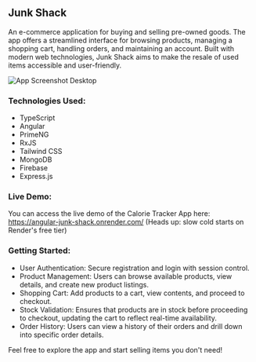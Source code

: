 ## Junk Shack

An e-commerce application for buying and selling pre-owned goods. The app offers a streamlined interface for browsing products, managing a shopping cart, handling orders, and maintaining an account. Built with modern web technologies, Junk Shack aims to make the resale of used items accessible and user-friendly.

<img src="https://raw.githubusercontent.com/hulchenko/angular-junk-shack/refs/heads/master/frontend/src/public/img/screen-desktop.jpg" alt="App Screenshot Desktop"/>

### Technologies Used:

- TypeScript
- Angular
- PrimeNG
- RxJS
- Tailwind CSS
- MongoDB
- Firebase
- Express.js

### Live Demo:

You can access the live demo of the Calorie Tracker App here: https://angular-junk-shack.onrender.com/ (Heads up: slow cold starts on Render's free tier)

### Getting Started:

- User Authentication: Secure registration and login with session control.
- Product Management: Users can browse available products, view details, and create new product listings.
- Shopping Cart: Add products to a cart, view contents, and proceed to checkout.
- Stock Validation: Ensures that products are in stock before proceeding to checkout, updating the cart to reflect real-time availability.
- Order History: Users can view a history of their orders and drill down into specific order details.

Feel free to explore the app and start selling items you don't need!
